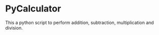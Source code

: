 # PyCalculator
This a python script to perform addition, subtraction,  multiplication and division.
